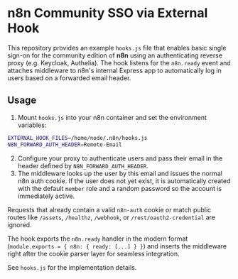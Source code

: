 # n8n Community SSO via External Hook

This repository provides an example `hooks.js` file that enables basic single sign-on for the community edition of **n8n** using an authenticating reverse proxy (e.g. Keycloak, Authelia). The hook listens for the `n8n.ready` event and attaches middleware to n8n's internal Express app to automatically log in users based on a forwarded email header.

## Usage

1. Mount `hooks.js` into your n8n container and set the environment variables:

```bash
EXTERNAL_HOOK_FILES=/home/node/.n8n/hooks.js
N8N_FORWARD_AUTH_HEADER=Remote-Email
```

2. Configure your proxy to authenticate users and pass their email in the header defined by `N8N_FORWARD_AUTH_HEADER`.
3. The middleware looks up the user by this email and issues the normal n8n auth cookie. If the user does not yet exist, it is automatically created with the default `member` role and a random password so the account is immediately active.

Requests that already contain a valid `n8n-auth` cookie or match public routes like `/assets`, `/healthz`, `/webhook`, or `/rest/oauth2-credential` are ignored.

The hook exports the `n8n.ready` handler in the modern format (`module.exports = { n8n: { ready: [...] } }`) and inserts the middleware right after the cookie parser layer for seamless integration.

See `hooks.js` for the implementation details.
